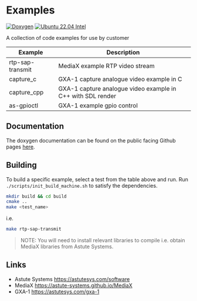 # Examples

[![Doxygen](https://github.com/Astute-Systems/Examples/actions/workflows/build-doxygen.yaml/badge.svg)](https://github.com/Astute-Systems/Examples/actions/workflows/build-doxygen.yaml)
[![Ubuntu 22.04 Intel](https://github.com/Astute-Systems/Examples/actions/workflows/build-ubuntu-22.04-amd64.yaml/badge.svg)](https://github.com/Astute-Systems/Examples/actions/workflows/build-ubuntu-22.04-amd64.yaml)

A collection of code examples for use by customer

| Example          | Description                                                 |
| ---------------- | ----------------------------------------------------------- |
| rtp-sap-transmit | MediaX example RTP video stream                             |
| capture_c        | GXA-1 capture analogue video example in C                   |
| capture_cpp      | GXA-1 capture analogue video example in C++ with SDL render |
| as-gpioctl       | GXA-1 example gpio control                                  |

## Documentation

The doxygen documentation can be found on the public facing Github pages [here](https://astute-systems.github.io/Examples/).

## Building

To build a specific example, select a test from the table above and run. Run ```./scripts/init_build_machine.sh``` to satisfy the dependencies.

``` .bash
mkdir build && cd build
cmake ..
make <test_name>
```

i.e.

``` .bash
make rtp-sap-transmit
```

> NOTE: You will need to install relevant libraries to compile i.e. obtain MediaX libraries from Astute Systems.

## Links

- Astute Systems <https://astutesys.com/software>
- MediaX <https://astute-systems.github.io/MediaX>
- GXA-1 <https://astutesys.com/gxa-1>
